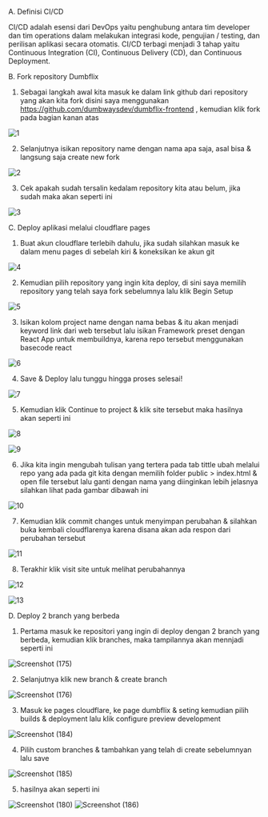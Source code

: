 A. Definisi CI/CD 

CI/CD adalah esensi dari DevOps yaitu penghubung antara tim developer dan tim operations dalam melakukan integrasi kode, pengujian / testing, dan perilisan aplikasi secara otomatis. CI/CD terbagi menjadi 3 tahap yaitu Continuous Integration (CI), Continuous Delivery (CD), dan Continuous Deployment.

B. Fork repository Dumbflix
1. Sebagai langkah awal kita masuk ke dalam link github dari repository yang akan kita fork disini saya menggunakan https://github.com/dumbwaysdev/dumbflix-frontend , kemudian klik fork pada bagian kanan atas

![1](https://user-images.githubusercontent.com/117638290/203056979-bf601ae4-3896-40dc-b66c-97802653adf3.jpg)

2. Selanjutnya isikan repository name dengan nama apa saja, asal bisa & langsung saja create new fork

![2](https://user-images.githubusercontent.com/117638290/203057104-f8312a62-adf4-4fc7-a228-23ab374bbce8.png)

3. Cek apakah sudah tersalin kedalam repository kita atau belum, jika sudah maka akan seperti ini

![3](https://user-images.githubusercontent.com/117638290/203057132-4dd0c972-a541-4a69-aa5d-9fd9c917b127.jpg)


C. Deploy aplikasi melalui cloudflare pages

1. Buat akun cloudflare terlebih dahulu, jika sudah silahkan masuk ke dalam menu pages di sebelah kiri & koneksikan ke akun git 

![4](https://user-images.githubusercontent.com/117638290/203057200-cb640f46-457a-45cb-9259-194b692b4f9d.jpg)

2. Kemudian pilih repository yang ingin kita deploy, di sini saya memilih repository yang telah saya fork sebelumnya lalu klik Begin Setup

![5](https://user-images.githubusercontent.com/117638290/203057238-177e1755-0c44-4342-91a3-7242a1f6dbbc.jpg)

3. Isikan kolom project name dengan nama bebas & itu akan menjadi keyword link dari web tersebut lalu isikan Framework preset dengan React App untuk membuildnya, karena repo tersebut menggunakan basecode react

![6](https://user-images.githubusercontent.com/117638290/203057259-f2218d3a-321a-45d5-96fb-ea85ed94247c.jpg)

4. Save & Deploy lalu tunggu hingga proses selesai!

![7](https://user-images.githubusercontent.com/117638290/203057284-44adba7c-8528-4aa3-8f16-dfbef481c4eb.png)

5. Kemudian klik Continue to project & klik site tersebut maka hasilnya akan seperti ini

![8](https://user-images.githubusercontent.com/117638290/203057326-93dc2f3f-eaa6-4cba-919e-465f28e65367.png)

![9](https://user-images.githubusercontent.com/117638290/203057514-bab15b9d-a981-407f-996c-932521a68ac6.png)

6. Jika kita ingin mengubah tulisan yang tertera pada tab tittle ubah melalui repo yang ada pada git kita dengan memilih folder public > index.html & open file tersebut lalu ganti dengan nama yang diinginkan
lebih jelasnya silahkan lihat pada gambar dibawah ini

![10](https://user-images.githubusercontent.com/117638290/203057858-8b08f92f-c819-4ee8-b3d6-e2e5d0c8079c.jpg)

7. Kemudian klik commit changes untuk menyimpan perubahan & silahkan buka kembali cloudflarenya karena disana akan ada respon dari perubahan tersebut

![11](https://user-images.githubusercontent.com/117638290/203057952-c1207ea5-423c-4304-89f4-a8478aa947ea.jpg)

8. Terakhir klik visit site untuk melihat perubahannya

![12](https://user-images.githubusercontent.com/117638290/203057977-18c19740-2d12-4e8e-9362-096c6824e107.jpg)

![13](https://user-images.githubusercontent.com/117638290/203058007-937f523e-70b9-4fa9-aa64-a986d8184cc1.jpg)

D. Deploy 2 branch yang berbeda

1. Pertama masuk ke repositori yang ingin di deploy dengan 2 branch yang berbeda, kemudian klik branches, maka tampilannya akan mennjadi seperti ini

![Screenshot (175)](https://user-images.githubusercontent.com/117638290/203780566-936e952f-248d-4d6e-b635-fe4e06b753f0.png)

2. Selanjutnya klik new branch & create branch 

![Screenshot (176)](https://user-images.githubusercontent.com/117638290/203780771-740bde0b-e97c-4e0d-82cd-cc391a0805a2.png)

3. Masuk ke pages cloudflare, ke page dumbflix & seting kemudian pilih builds & deployment lalu klik configure preview development 

![Screenshot (184)](https://user-images.githubusercontent.com/117638290/203783656-5ffdb189-b4d3-4dbf-8797-513e3386ad30.png)

4. Pilih custom branches & tambahkan yang telah di create sebelumnyan lalu save

![Screenshot (185)](https://user-images.githubusercontent.com/117638290/203783847-7ead3dd9-e515-442a-b0ee-569ba183e452.png)

5. hasilnya akan seperti ini

![Screenshot (180)](https://user-images.githubusercontent.com/117638290/203784179-dc63c6ed-883f-4baf-948b-da2bd3624aca.png)
![Screenshot (186)](https://user-images.githubusercontent.com/117638290/203784278-7fabfe9b-0b89-4390-90c2-6003abbc6303.png)



